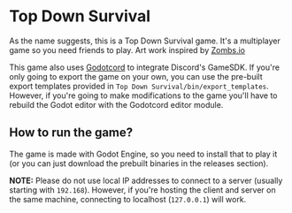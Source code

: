 # Top Down Survival
As the name suggests, this is a Top Down Survival game. It's a multiplayer game
so you need friends to play. Art work inspired by [Zombs.io](https://zombs.io)

This game also uses [Godotcord](https://github.com/Drachenfrucht1/godotcord) to integrate Discord's GameSDK. If you're only going to export the game on your own, you can use the pre-built export templates provided in `Top Down Survival/bin/export_templates`. However, if you're going to make modifications to the game you'll have to rebuild the Godot editor with the Godotcord editor module.

## How to run the game?
The game is made with Godot Engine, so you need to install that to play it
(or you can just download the prebuilt binaries in the releases section).

**NOTE:** Please do not use local IP addresses to connect to a server (usually
starting with `192.168`). However, if you're hosting the client and server on
the same machine, connecting to localhost (`127.0.0.1`) will work.
